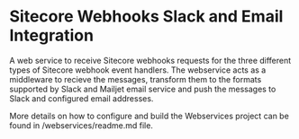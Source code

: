 # Sitecore Webhooks Slack and Email Integration
A web service to receive Sitecore webhooks requests for the three different types of Sitecore webhook event handlers. The webservice acts as a middleware to recieve the messages, transform them to the formats supported by Slack and Mailjet email service and push the messages to Slack and configured email addresses.

More details on how to configure and build the Webservices project can be found in /webservices/readme.md file.
